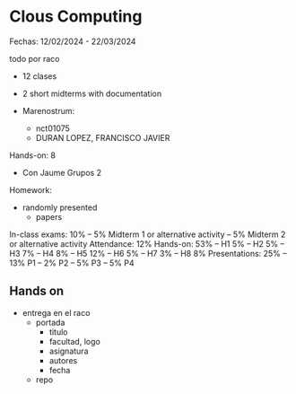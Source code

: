 # Clous Computing
Fechas:
12/02/2024 - 22/03/2024

todo por  raco
- 12 clases

- 2 short midterms with documentation
- Marenostrum:
  - nct01075
  - DURAN LOPEZ, FRANCISCO JAVIER

Hands-on:
8
- Con Jaume
Grupos 2

Homework:
- randomly presented
  - papers

In-class exams: 10%
– 5% Midterm 1 or alternative activity
– 5% Midterm 2 or alternative activity
Attendance: 12%
Hands-on: 53%
– H1 5%
– H2 5%
– H3 7%
– H4 8%
– H5 12%
– H6 5%
– H7 3%
– H8 8%
Presentations: 25%
– 13% P1
– 2% P2
– 5% P3
– 5% P4

## Hands on
- entrega en el raco
  - portada
    - titulo
    - facultad, logo
    - asignatura
    - autores
    - fecha
  - repo